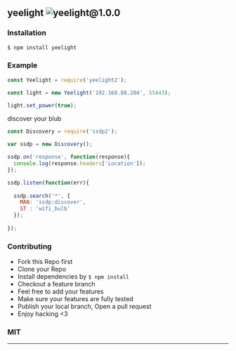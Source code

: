 ## yeelight ![yeelight@1.0.0](https://img.shields.io/npm/v/yeelight.svg)

> 

### Installation

```bash
$ npm install yeelight
```

### Example

```js
const Yeelight = require('yeelight2');

const light = new Yeelight('192.168.88.204', 55443);

light.set_power(true);

```

discover your blub

```js
const Discovery = require('ssdp2');

var ssdp = new Discovery();

ssdp.on('response', function(response){
  console.log(response.headers['Location']);
});

ssdp.listen(function(err){
  
  ssdp.search('*', {
    MAN: 'ssdp:discover',
    ST : 'wifi_bulb'
  });
  
});
```

### Contributing
- Fork this Repo first
- Clone your Repo
- Install dependencies by `$ npm install`
- Checkout a feature branch
- Feel free to add your features
- Make sure your features are fully tested
- Publish your local branch, Open a pull request
- Enjoy hacking <3

### MIT

---